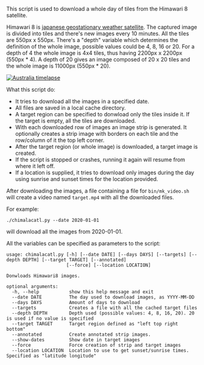 This script is used to download a whole day of tiles from the Himawari 8 satellite.

Himawari 8 is [japanese geostationary weather satellite](https://en.wikipedia.org/wiki/Himawari_8). The captured image is divided into tiles and there's new images every 10 minutes. All the tiles are 550px x 550px.
There's a "depth" variable which determines the definition of the whole image, possible values could be 4, 8, 16 or 20. For a depth of 4 the whole image is 4x4 tiles, thus having 2200px x 2200px (550px * 4). A depth of 20 gives an image composed of 20 x 20 tiles and the whole image is 11000px (550px * 20).

[![Australia timelapse](http://img.youtube.com/vi/H4ey_s_tPOo/0.jpg)](https://www.youtube.com/watch?v=H4ey_s_tPOo&feature=youtu.be&hd=1)

What this script do:

* It tries to download all the images in a specified date.
* All files are saved in a local cache directory.
* A target region can be specified to donwload only the tiles inside it. If the target is empty, all the tiles are downloaded.
* With each downloaded row of images an image strip is generated. It optionally creates a strip image with borders on each tile and the row/column of it the top left corner.
* After the target region (or whole image) is downloaded, a target image is created.
* If the script is stopped or crashes, running it again will resume from where it left off.
* If a location is supplied, it tries to download only images during the day using sunrise and sunset times for the location provided.


After downloading the images, a file containing a file for `bin/mk_video.sh` will create a video named `target.mp4` with all the downloaded files.

For example:

`./chimalacatl.py --date 2020-01-01`

will download all the images from 2020-01-01.


All the variables can be specified as parameters to the script:

```
usage: chimalacatl.py [-h] [--date DATE] [--days DAYS] [--targets] [--depth DEPTH] [--target TARGET] [--annotated]
                      [--force] [--location LOCATION]

Donwloads Himawari8 images.

optional arguments:
  -h, --help           show this help message and exit
  --date DATE          The day used to download images, as YYYY-MM-DD
  --days DAYS          Amount of days to download
  --targets            Creates a file with all the cached target files
  --depth DEPTH        Depth used (possible values: 4, 8, 16, 20). 20 is used if no value is specified
  --target TARGET      Target region defined as "left top right bottom"
  --annotated          Create annotated strip images.
  --show-dates         Show date in target images
  --force              Force creation of strip and target images
  --location LOCATION  Location to use to get sunset/sunrise times. Specified as "latitude longitude"
```

